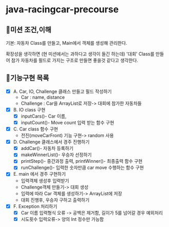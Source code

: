 # java-racingcar-precourse

## 🎯미션 조건,이해
기본: 자동차 Class를 만들고, Main에서 객체를 생성해 관리한다. 

확장성을 생각하면 (현 미션에서는 과하다고 생각이 들긴 하는데) '대회' Class를 만들어 참가 자동차를 필드로 가지는 구조로 만들면 좋을것 같다고 생각한다.

## 🚀기능구현 목록
- [x] A. Car, IO, Challenge 클래스 만들고 필드 작성하기
    - Car : name, distance
    - Challenge : Car을 ArrayList로 저장-> 대회에 참가한 자동차들
- [x] B. IO class 구현
    - [x] inputCars()- Car 이름, 
    - [x] inputCount()- Move count 입력 받는 함수 구현
- [x] C. Car class 함수 구현
    - 전진(moveCarFront) 기능 구현-> random 사용
- [x] D. Challenge 클래스에서 경주 진행하기
    - [x] addCar()- 자동차 등록하기
    - [x] makeWinnerList()- 우승자 선정하기
    - [x] printStep()- 중간과정 출력, printWinner()- 최종출력 함수 구현
    - [x] runChallenge()- 입력한 숫자만큼 car move 수행하는 함수 구현
- [x] E. main 에서 경주 구현하기
    - 입력객체 생성후 입력받기
    - Challenge객체 만들기-> 대회 생성
    - 입력에 따라 Car 객체를 생성하기-> ArrayList에 저장
    - 대회 진행후, 우승자 구하고 출력하기
- [x] F. Exception 처리하기
    - [x] Car 이름 입력형식 오류 -> 공백은 제거함, 길이가 5를 넘어갈 경우 예외처리
    - [x] 시도횟수 입력오류-> 양의 Int 정수만 가능함
